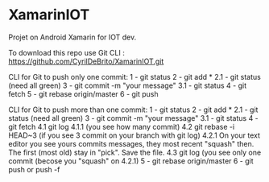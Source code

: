 # XamarinIOT
Projet on Android Xamarin for IOT dev. 

To download this repo use Git CLI : https://github.com/CyrilDeBrito/XamarinIOT.git

CLI for Git to push only one commit: 
1 - git status
2 - git add *
2.1 - git status (need all green)
3 - git commit -m "your message"
3.1 - git status
4 - git fetch
5 - git rebase origin/master
6 - git push

CLI for Git to push more than one commit: 
1 - git status
2 - git add *
2.1 - git status (need all green)
3 - git commit -m "your message"
3.1 - git status
4 - git fetch
4.1 git log
4.1.1 (you see how many commit)
4.2 git rebase -i HEAD~3 (if you see 3 commit on your branch with git log)
4.2.1 On your text editor you see yours commits messages, they most recent "squash" then. The first (most old) stay in "pick". Save the file.
4.3 git log (you see only one commit (becose you "squash" on 4.2.1)
5 - git rebase origin/master
6 - git push or push -f
